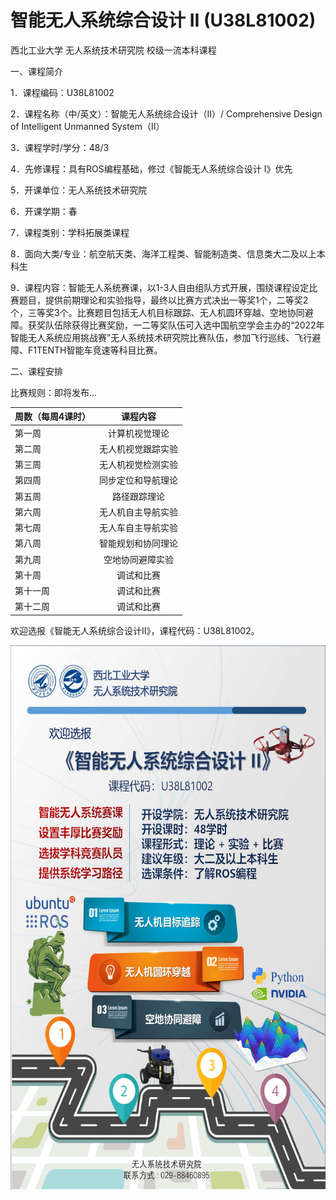 # 智能无人系统综合设计 II (U38L81002)
西北工业大学 无人系统技术研究院 校级一流本科课程

一、课程简介

1．课程编码：U38L81002

2．课程名称（中/英文）：智能无人系统综合设计（II）/ Comprehensive Design of Intelligent Unmanned System（II）

3．课程学时/学分：48/3

4．先修课程：具有ROS编程基础，修过《智能无人系统综合设计 I》优先

5．开课单位：无人系统技术研究院

6．开课学期：春

7．课程类别：学科拓展类课程

8．面向大类/专业：航空航天类、海洋工程类、智能制造类、信息类大二及以上本科生

9．课程内容：智能无人系统赛课，以1-3人自由组队方式开展，围绕课程设定比赛题目，提供前期理论和实验指导，最终以比赛方式决出一等奖1个，二等奖2个，三等奖3个。比赛题目包括无人机目标跟踪、无人机圆环穿越、空地协同避障。获奖队伍除获得比赛奖励，一二等奖队伍可入选中国航空学会主办的“2022年智能无人系统应用挑战赛”无人系统技术研究院比赛队伍，参加飞行巡线、飞行避障、F1TENTH智能车竞速等科目比赛。

二、课程安排

比赛规则：即将发布...

| 周数（每周4课时）| 课程内容 | 
| ---------- | :-----------:  |
| 第一周     | 计算机视觉理论 | 
| 第二周     | 无人机视觉跟踪实验 | 
| 第三周     | 无人机视觉检测实验 | 
| 第四周     | 同步定位和导航理论 | 
| 第五周     | 路径跟踪理论 | 
| 第六周     | 无人机自主导航实验| 
| 第七周     | 无人车自主导航实验| 
| 第八周     | 智能规划和协同理论| 
| 第九周     | 空地协同避障实验 | 
| 第十周     | 调试和比赛 | 
| 第十一周   | 调试和比赛 | 
| 第十二周   | 调试和比赛 | 

欢迎选报《智能无人系统综合设计II》，课程代码：U38L81002。

<div align=left><img src="https://github.com/cavayangtao/npurobocourse/blob/2022spring/fig/poster2.jpg" width="600" height="870"/></div>
